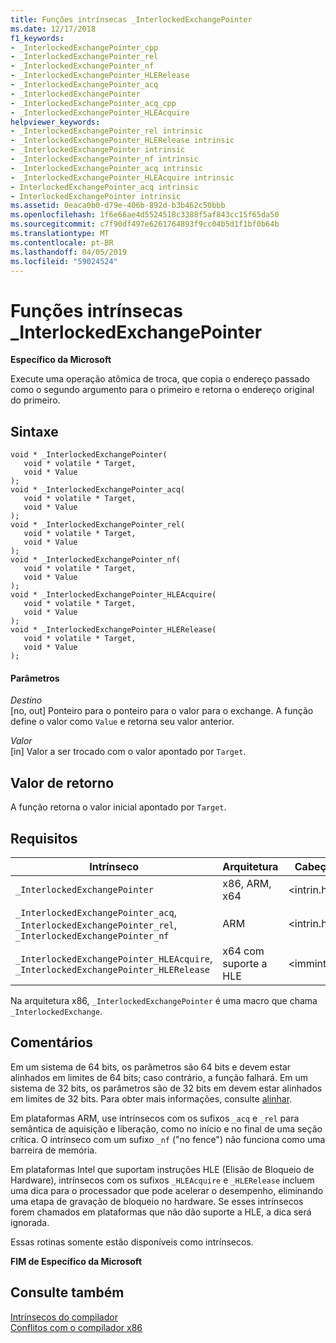 ```yaml
---
title: Funções intrínsecas _InterlockedExchangePointer
ms.date: 12/17/2018
f1_keywords:
- _InterlockedExchangePointer_cpp
- _InterlockedExchangePointer_rel
- _InterlockedExchangePointer_nf
- _InterlockedExchangePointer_HLERelease
- _InterlockedExchangePointer_acq
- _InterlockedExchangePointer
- _InterlockedExchangePointer_acq_cpp
- _InterlockedExchangePointer_HLEAcquire
helpviewer_keywords:
- _InterlockedExchangePointer_rel intrinsic
- _InterlockedExchangePointer_HLERelease intrinsic
- _InterlockedExchangePointer intrinsic
- _InterlockedExchangePointer_nf intrinsic
- _InterlockedExchangePointer_acq intrinsic
- _InterlockedExchangePointer_HLEAcquire intrinsic
- InterlockedExchangePointer_acq intrinsic
- InterlockedExchangePointer intrinsic
ms.assetid: 0eaca0b0-d79e-406b-892d-b3b462c50bbb
ms.openlocfilehash: 1f6e66ae4d5524518c3388f5af843cc15f65da50
ms.sourcegitcommit: c7f90df497e6261764893f9cc04b5d1f1bf0b64b
ms.translationtype: MT
ms.contentlocale: pt-BR
ms.lasthandoff: 04/05/2019
ms.locfileid: "59024524"
---
```

# <a name="interlockedexchangepointer-intrinsic-functions"></a>Funções intrínsecas _InterlockedExchangePointer

**Específico da Microsoft**

Execute uma operação atômica de troca, que copia o endereço passado como o segundo argumento para o primeiro e retorna o endereço original do primeiro.

## <a name="syntax"></a>Sintaxe

```
void * _InterlockedExchangePointer(
   void * volatile * Target,
   void * Value
);
void * _InterlockedExchangePointer_acq(
   void * volatile * Target,
   void * Value
);
void * _InterlockedExchangePointer_rel(
   void * volatile * Target,
   void * Value
);
void * _InterlockedExchangePointer_nf(
   void * volatile * Target,
   void * Value
);
void * _InterlockedExchangePointer_HLEAcquire(
   void * volatile * Target,
   void * Value
);
void * _InterlockedExchangePointer_HLERelease(
   void * volatile * Target,
   void * Value
);
```

#### <a name="parameters"></a>Parâmetros

*Destino*<br/>
[no, out] Ponteiro para o ponteiro para o valor para o exchange. A função define o valor como `Value` e retorna seu valor anterior.

*Valor*<br/>
[in] Valor a ser trocado com o valor apontado por `Target`.

## <a name="return-value"></a>Valor de retorno

A função retorna o valor inicial apontado por `Target`.

## <a name="requirements"></a>Requisitos

|Intrínseco|Arquitetura|Cabeçalho|
|---------------|------------------|------------|
|`_InterlockedExchangePointer`|x86, ARM, x64|\<intrin.h>|
|`_InterlockedExchangePointer_acq`, `_InterlockedExchangePointer_rel`, `_InterlockedExchangePointer_nf`|ARM|\<intrin.h>|
|`_InterlockedExchangePointer_HLEAcquire`, `_InterlockedExchangePointer_HLERelease`|x64 com suporte a HLE|\<immintrin.h>|

Na arquitetura x86, `_InterlockedExchangePointer` é uma macro que chama `_InterlockedExchange`.

## <a name="remarks"></a>Comentários

Em um sistema de 64 bits, os parâmetros são 64 bits e devem estar alinhados em limites de 64 bits; caso contrário, a função falhará. Em um sistema de 32 bits, os parâmetros são de 32 bits em devem estar alinhados em limites de 32 bits. Para obter mais informações, consulte [alinhar](../cpp/align-cpp.md).

Em plataformas ARM, use intrínsecos com os sufixos `_acq` e `_rel` para semântica de aquisição e liberação, como no início e no final de uma seção crítica. O intrínseco com um sufixo `_nf` ("no fence") não funciona como uma barreira de memória.

Em plataformas Intel que suportam instruções HLE (Elisão de Bloqueio de Hardware), intrínsecos com os sufixos `_HLEAcquire` e `_HLERelease` incluem uma dica para o processador que pode acelerar o desempenho, eliminando uma etapa de gravação de bloqueio no hardware. Se esses intrínsecos forem chamados em plataformas que não dão suporte a HLE, a dica será ignorada.

Essas rotinas somente estão disponíveis como intrínsecos.

**FIM de Específico da Microsoft**

## <a name="see-also"></a>Consulte também

[Intrínsecos do compilador](../intrinsics/compiler-intrinsics.md)<br/>
[Conflitos com o compilador x86](../build/x64-software-conventions.md#conflicts-with-the-x86-compiler)